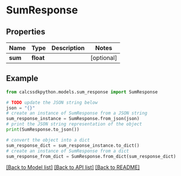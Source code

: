 # SumResponse


## Properties

Name | Type | Description | Notes
------------ | ------------- | ------------- | -------------
**sum** | **float** |  | [optional] 

## Example

```python
from calcssdkpython.models.sum_response import SumResponse

# TODO update the JSON string below
json = "{}"
# create an instance of SumResponse from a JSON string
sum_response_instance = SumResponse.from_json(json)
# print the JSON string representation of the object
print(SumResponse.to_json())

# convert the object into a dict
sum_response_dict = sum_response_instance.to_dict()
# create an instance of SumResponse from a dict
sum_response_from_dict = SumResponse.from_dict(sum_response_dict)
```
[[Back to Model list]](../README.md#documentation-for-models) [[Back to API list]](../README.md#documentation-for-api-endpoints) [[Back to README]](../README.md)


